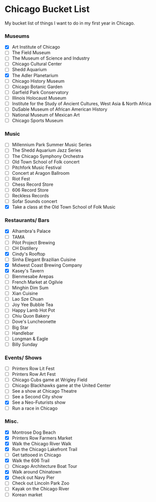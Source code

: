 # Chicago Bucket List
My bucket list of things I want to do in my first year in Chicago. 

### Museums
- [X] Art Institute of Chicago  
- [ ] The Field Museum  
- [ ] The Museum of Science and Industry
- [ ] Chicago Cultural Center
- [ ] Shedd Aquarium  
- [X] The Adler Planetarium
- [ ] Chicago History Museum  
- [ ] Chicago Botanic Garden  
- [ ] Garfield Park Conservatory  
- [ ] Illinois Holocaust Museum 
- [ ] Institute for the Study of Ancient Cultures, West Asia & North Africa
- [ ] DuSable Museum of African American History
- [ ] National Museum of Mexican Art
- [ ] Chicago Sports Museum

### Music
- [ ] Millennium Park Summer Music Series
- [ ] The Shedd Aquarium Jazz Series
- [ ] The Chicago Symphony Orchestra
- [ ] Old Town School of Folk concert
- [ ] Pitchfork Music Festival
- [ ] Concert at Aragon Ballroom
- [ ] Riot Fest
- [ ] Chess Record Store
- [ ] 606 Record Store
- [ ] Reckless Records
- [ ] Sofar Sounds concert
- [X] Take a class at the Old Town School of Folk Music

### Restaurants/ Bars
- [X] Alhambra's Palace
- [ ] TAMA
- [ ] Pilot Project Brewing
- [ ] CH Distillery
- [X] Cindy's Rooftop
- [ ] Sinha Elegant Brazilian Cuisine
- [X] Midwest Coast Brewing Company
- [X] Kasey's Tavern
- [ ] Bienmesabe Arepas
- [ ] French Market at Ogilvie
- [ ] Minghin Dim Sum
- [ ] Xian Cuisine
- [ ] Lao Sze Chuan
- [ ] Joy Yee Bubble Tea
- [ ] Happy Lamb Hot Pot
- [ ] Chiu Quon Bakery
- [ ] Dove's Luncheonette
- [ ] Big Star
- [ ] Handlebar
- [ ] Longman & Eagle
- [ ] Billy Sunday

### Events/ Shows
- [ ] Printers Row Lit Fest
- [ ] Printers Row Art Fest  
- [ ] Chicago Cubs game at Wrigley Field
- [ ] Chicago Blackhawks game at the United Center
- [ ] See a show at Chicago Theatre
- [ ] See a Second City show
- [X] See a Neo-Futurists show
- [ ] Run a race in Chicago

### Misc.
- [X] Montrose Dog Beach
- [X] Printers Row Farmers Market
- [X] Walk the Chicago River Walk
- [X] Run the Chicago Lakefront Trail  
- [ ] Get tattooed in Chicago
- [X] Walk the 606 Trail
- [ ] Chicago Architecture Boat Tour
- [X] Walk around Chinatown
- [X] Check out Navy Pier
- [ ] Check out Lincoln Park Zoo  
- [ ] Kayak on the Chicago River
- [ ] Korean market

